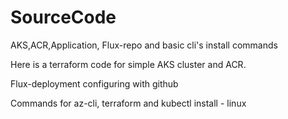 # SourceCode
AKS,ACR,Application, Flux-repo and basic cli's install commands

Here is a terraform code for simple AKS cluster and ACR.

Flux-deployment configuring with github

Commands for az-cli, terraform and kubectl install - linux
